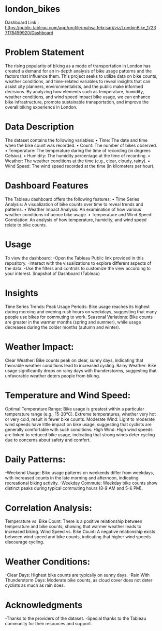 # london_bikes
Dashboard Link : https://public.tableau.com/app/profile/mahsa.fekrisari/viz/LondonBike_17237178459920/Dashboard
# Problem Statement
The rising popularity of biking as a mode of transportation in London has created a demand for an in-depth analysis of bike usage patterns and the factors that influence them. This project seeks to utilize data on bike counts, weather conditions, and time-related variables to reveal insights that can assist city planners, environmentalists, and the public make informed decisions. By analyzing how elements such as temperature, humidity, weather conditions, and wind speed impact bike usage, we can enhance bike infrastructure, promote sustainable transportation, and improve the overall biking experience in London.
# Data Description
The dataset contains the following variables:
•	Time: The date and time when the bike count was recorded.
•	Count: The number of bikes observed.
•	Temperature: The temperature during the time of recording (in degrees Celsius).
•	Humidity: The humidity percentage at the time of recording.
•	Weather: The weather conditions at the time (e.g., clear, cloudy, rainy).
•	Wind Speed: The wind speed recorded at the time (in kilometers per hour).

# Dashboard Features
The Tableau dashboard offers the following features:
•	Time Series Analysis: A visualization of bike counts over time to reveal trends and patterns.
•	Weather Impact Analysis: An examination of how various weather conditions influence bike usage.
•	Temperature and Wind Speed Correlation: An analysis of how temperature, humidity, and wind speed relate to bike counts.
# Usage
To view the dashboard:
-Open the Tableau Public link provided in this repository.
-Interact with the visualizations to explore different aspects of the data.
-Use the filters and controls to customize the view according to your interest.
Snapshot of Dashboard (Tableau)
 
# Insights
Time Series Trends:
Peak Usage Periods: Bike usage reaches its highest during morning and evening rush hours on weekdays, suggesting that many people use bikes for commuting to work.
 Seasonal Variations: Bike counts are greater in the warmer months (spring and summer), while usage decreases during the colder months (autumn and winter).
# Weather Impact:
Clear Weather: Bike counts peak on clear, sunny days, indicating that favorable weather conditions lead to increased cycling.
Rainy Weather: Bike usage significantly drops on rainy days with thunderstorms, suggesting that unfavorable weather deters people from biking.
# Temperature and Wind Speed:
 Optimal Temperature Range: Bike usage is greatest within a particular temperature range (e.g., 15-20°C). Extreme temperatures, whether very hot or very cold, result in fewer bike counts.
 Moderate Wind: Light to moderate wind speeds have little impact on bike usage, suggesting that cyclists are generally comfortable with such conditions.
High Wind: High wind speeds are linked to reduced bike usage, indicating that strong winds deter cycling due to concerns about safety and comfort.
# Daily Patterns:
-Weekend Usage: Bike usage patterns on weekends differ from weekdays, with increased counts in the late morning and afternoon, indicating recreational biking activity.
-Weekday Commute: Weekday bike counts show distinct peaks during typical commuting hours (8-9 AM and 5-6 PM).
# Correlation Analysis:
 Temperature vs. Bike Count: There is a positive relationship between temperature and bike counts, showing that warmer weather leads to increased biking.
Wind Speed vs. Bike Count: A negative relationship exists between wind speed and bike counts, indicating that higher wind speeds discourage cycling.
# Weather Conditions:
-Clear Days: Highest bike counts are typically on sunny days.
-Rain With Thunderstorm Days: Moderate bike counts, as cloud cover does not deter cyclists as much as rain does.
# Acknowledgments
-Thanks to the providers of the dataset.
-Special thanks to the Tableau community for their resources and support.

